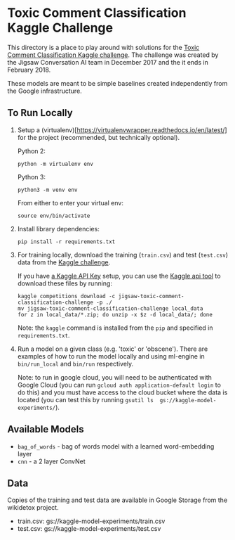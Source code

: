 # Toxic Comment Classification Kaggle Challenge

This directory is a place to play around with solutions for the
[Toxic Comment Classification Kaggle challenge](https://www.kaggle.com/c/jigsaw-toxic-comment-classification-challenge).
The challenge was created by the Jigsaw Conversation AI team in December 2017
and the it ends in February 2018.

These models are meant to be simple baselines created independently from the
Google infrastructure.


## To Run Locally

1.  Setup a (virtualenv)[https://virtualenvwrapper.readthedocs.io/en/latest/] for
    the project (recommended, but technically optional).

    Python 2:

    ```
    python -m virtualenv env
    ```

    Python 3:

    ```
    python3 -m venv env
    ```

    From either to enter your virtual env:

    ```shell
    source env/bin/activate
    ```

2.  Install library dependencies:

    ```shell
    pip install -r requirements.txt
    ```

3.  For training locally, download the training (`train.csv`) and test
    (`test.csv`) data from the
    [Kaggle challenge](https://www.kaggle.com/c/jigsaw-toxic-comment-classification-challenge/data).

    If you have [a Kaggle API Key](https://github.com/Kaggle/kaggle-api#api-credentials)
    setup, you can use the [Kaggle api tool](https://github.com/Kaggle/kaggle-api)
    to download these files by running:

    ```shell
    kaggle competitions download -c jigsaw-toxic-comment-classification-challenge -p ./
    mv jigsaw-toxic-comment-classification-challenge local_data
    for z in local_data/*.zip; do unzip -x $z -d local_data/; done
    ```

    Note: the `kaggle` command is installed from the `pip` and specified in
    `requirements.txt`.

4.  Run a model on a given class (e.g. 'toxic' or 'obscene'). There are examples
    of how to run the model locally and using ml-engine in `bin/run_local` and
    `bin/run` respectively.

    Note: to run in google cloud, you will need to be authenticated with
    Google Cloud (you can run `gcloud auth application-default login` to do
    this) and you must have access to the cloud bucket where the data is located
    (you can test this by running `gsutil ls  gs://kaggle-model-experiments/`).


## Available Models
  * `bag_of_words` - bag of words model with a learned word-embedding layer
  * `cnn` - a 2 layer ConvNet


## Data

Copies of the training and test data are available in Google Storage from the
wikidetox project.

* train.csv: gs://kaggle-model-experiments/train.csv
* test.csv: gs://kaggle-model-experiments/test.csv
